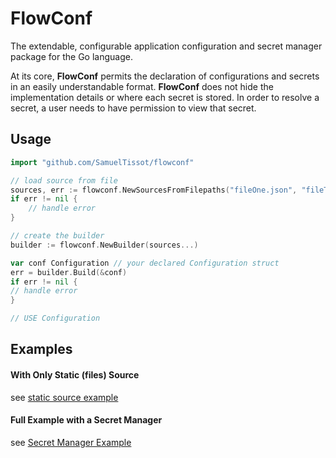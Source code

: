 # FlowConf
The extendable, configurable application configuration and secret manager package for the Go language.

At its core, **FlowConf** permits the declaration of configurations and secrets in an easily understandable format. **FlowConf** does not hide the implementation details or where each secret is stored. In order to resolve a secret, a user needs to have permission to view that secret.


## Usage

```go
import "github.com/SamuelTissot/flowconf"

// load source from file
sources, err := flowconf.NewSourcesFromFilepaths("fileOne.json", "fileTwo.toml")
if err != nil {
	// handle error
}

// create the builder
builder := flowconf.NewBuilder(sources...)

var conf Configuration // your declared Configuration struct
err = builder.Build(&conf)
if err != nil {
// handle error
}

// USE Configuration
```


## Examples

#### With Only Static (files) Source
see [static source example](./doc_test.go)

#### Full Example with a Secret Manager
see [Secret Manager Example](./examples/secret_manager)